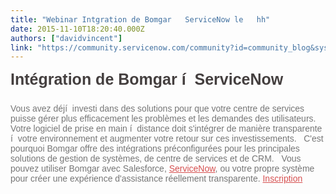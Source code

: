 ```yaml
---
title: "Webinar Intgration de Bomgar   ServiceNow le   hh"
date: 2015-11-10T18:20:40.000Z
authors: ["davidvincent"]
link: "https://community.servicenow.com/community?id=community_blog&sys_id=59bd6aa9dbd0dbc01dcaf3231f961901"
---
```

<h4 style="font-family: Raleway, sans-serif; color: #443f3f; margin-top: 10px; margin-bottom: 24px; font-size: 25px;">Intégration de Bomgar í  ServiceNow</h4><p style="margin-bottom: 10px; color: #767676; font-family: 'Source Sans Pro', sans-serif;">Vous avez déjí  investi dans des solutions pour que votre centre de services puisse gérer plus efficacement les problèmes et les demandes des utilisateurs.   Votre logiciel de prise en main í  distance doit s'intégrer de manière transparente í  votre environnement et augmenter votre retour sur ces investissements.   C'est pourquoi Bomgar offre des intégrations préconfigurées pour les principales solutions de gestion de systèmes, de centre de services et de CRM.   Vous pouvez utiliser Bomgar avec Salesforce, <a href="http://www.imakumo.fr/lentreprise/partenaires/servicenow/" style="color: #d65050;" title="ServiceNow">ServiceNow</a>, ou votre propre système pour créer une expérience d'assistance réellement transparente. <a title="ttendee.gotowebinar.com/register/1960607721959121154" href="https://attendee.gotowebinar.com/register/1960607721959121154" style="color: #d65050;">Inscription</a></p>